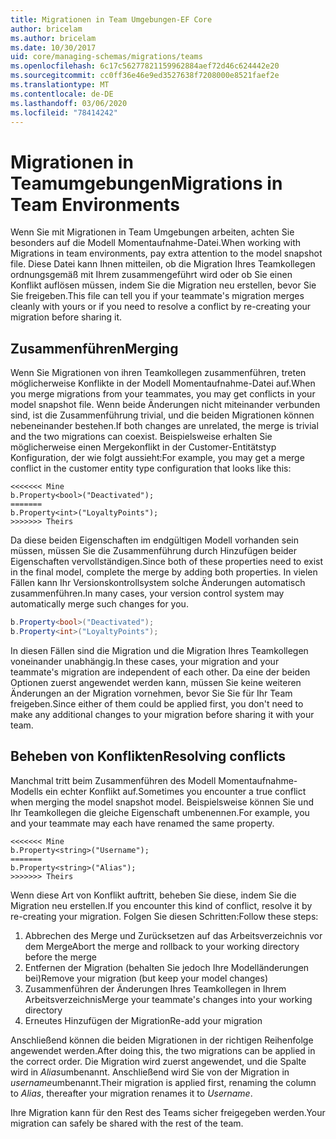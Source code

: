 ```yaml
---
title: Migrationen in Team Umgebungen-EF Core
author: bricelam
ms.author: bricelam
ms.date: 10/30/2017
uid: core/managing-schemas/migrations/teams
ms.openlocfilehash: 6c17c56277821159962884aef72d46c624442e20
ms.sourcegitcommit: cc0ff36e46e9ed3527638f7208000e8521faef2e
ms.translationtype: MT
ms.contentlocale: de-DE
ms.lasthandoff: 03/06/2020
ms.locfileid: "78414242"
---
```

# <a name="migrations-in-team-environments"></a><span data-ttu-id="0509a-102">Migrationen in Teamumgebungen</span><span class="sxs-lookup"><span data-stu-id="0509a-102">Migrations in Team Environments</span></span>

<span data-ttu-id="0509a-103">Wenn Sie mit Migrationen in Team Umgebungen arbeiten, achten Sie besonders auf die Modell Momentaufnahme-Datei.</span><span class="sxs-lookup"><span data-stu-id="0509a-103">When working with Migrations in team environments, pay extra attention to the model snapshot file.</span></span> <span data-ttu-id="0509a-104">Diese Datei kann Ihnen mitteilen, ob die Migration Ihres Teamkollegen ordnungsgemäß mit Ihrem zusammengeführt wird oder ob Sie einen Konflikt auflösen müssen, indem Sie die Migration neu erstellen, bevor Sie Sie freigeben.</span><span class="sxs-lookup"><span data-stu-id="0509a-104">This file can tell you if your teammate's migration merges cleanly with yours or if you need to resolve a conflict by re-creating your migration before sharing it.</span></span>

## <a name="merging"></a><span data-ttu-id="0509a-105">Zusammenführen</span><span class="sxs-lookup"><span data-stu-id="0509a-105">Merging</span></span>

<span data-ttu-id="0509a-106">Wenn Sie Migrationen von ihren Teamkollegen zusammenführen, treten möglicherweise Konflikte in der Modell Momentaufnahme-Datei auf.</span><span class="sxs-lookup"><span data-stu-id="0509a-106">When you merge migrations from your teammates, you may get conflicts in your model snapshot file.</span></span> <span data-ttu-id="0509a-107">Wenn beide Änderungen nicht miteinander verbunden sind, ist die Zusammenführung trivial, und die beiden Migrationen können nebeneinander bestehen.</span><span class="sxs-lookup"><span data-stu-id="0509a-107">If both changes are unrelated, the merge is trivial and the two migrations can coexist.</span></span> <span data-ttu-id="0509a-108">Beispielsweise erhalten Sie möglicherweise einen Mergekonflikt in der Customer-Entitätstyp Konfiguration, der wie folgt aussieht:</span><span class="sxs-lookup"><span data-stu-id="0509a-108">For example, you may get a merge conflict in the customer entity type configuration that looks like this:</span></span>

``` output
<<<<<<< Mine
b.Property<bool>("Deactivated");
=======
b.Property<int>("LoyaltyPoints");
>>>>>>> Theirs
```

<span data-ttu-id="0509a-109">Da diese beiden Eigenschaften im endgültigen Modell vorhanden sein müssen, müssen Sie die Zusammenführung durch Hinzufügen beider Eigenschaften vervollständigen.</span><span class="sxs-lookup"><span data-stu-id="0509a-109">Since both of these properties need to exist in the final model, complete the merge by adding both properties.</span></span> <span data-ttu-id="0509a-110">In vielen Fällen kann Ihr Versionskontrollsystem solche Änderungen automatisch zusammenführen.</span><span class="sxs-lookup"><span data-stu-id="0509a-110">In many cases, your version control system may automatically merge such changes for you.</span></span>

``` csharp
b.Property<bool>("Deactivated");
b.Property<int>("LoyaltyPoints");
```

<span data-ttu-id="0509a-111">In diesen Fällen sind die Migration und die Migration Ihres Teamkollegen voneinander unabhängig.</span><span class="sxs-lookup"><span data-stu-id="0509a-111">In these cases, your migration and your teammate's migration are independent of each other.</span></span> <span data-ttu-id="0509a-112">Da eine der beiden Optionen zuerst angewendet werden kann, müssen Sie keine weiteren Änderungen an der Migration vornehmen, bevor Sie Sie für Ihr Team freigeben.</span><span class="sxs-lookup"><span data-stu-id="0509a-112">Since either of them could be applied first, you don't need to make any additional changes to your migration before sharing it with your team.</span></span>

## <a name="resolving-conflicts"></a><span data-ttu-id="0509a-113">Beheben von Konflikten</span><span class="sxs-lookup"><span data-stu-id="0509a-113">Resolving conflicts</span></span>

<span data-ttu-id="0509a-114">Manchmal tritt beim Zusammenführen des Modell Momentaufnahme-Modells ein echter Konflikt auf.</span><span class="sxs-lookup"><span data-stu-id="0509a-114">Sometimes you encounter a true conflict when merging the model snapshot model.</span></span> <span data-ttu-id="0509a-115">Beispielsweise können Sie und Ihr Teamkollegen die gleiche Eigenschaft umbenennen.</span><span class="sxs-lookup"><span data-stu-id="0509a-115">For example, you and your teammate may each have renamed the same property.</span></span>

``` output
<<<<<<< Mine
b.Property<string>("Username");
=======
b.Property<string>("Alias");
>>>>>>> Theirs
```

<span data-ttu-id="0509a-116">Wenn diese Art von Konflikt auftritt, beheben Sie diese, indem Sie die Migration neu erstellen.</span><span class="sxs-lookup"><span data-stu-id="0509a-116">If you encounter this kind of conflict, resolve it by re-creating your migration.</span></span> <span data-ttu-id="0509a-117">Folgen Sie diesen Schritten:</span><span class="sxs-lookup"><span data-stu-id="0509a-117">Follow these steps:</span></span>

1. <span data-ttu-id="0509a-118">Abbrechen des Merge und Zurücksetzen auf das Arbeitsverzeichnis vor dem Merge</span><span class="sxs-lookup"><span data-stu-id="0509a-118">Abort the merge and rollback to your working directory before the merge</span></span>
2. <span data-ttu-id="0509a-119">Entfernen der Migration (behalten Sie jedoch Ihre Modelländerungen bei)</span><span class="sxs-lookup"><span data-stu-id="0509a-119">Remove your migration (but keep your model changes)</span></span>
3. <span data-ttu-id="0509a-120">Zusammenführen der Änderungen Ihres Teamkollegen in Ihrem Arbeitsverzeichnis</span><span class="sxs-lookup"><span data-stu-id="0509a-120">Merge your teammate's changes into your working directory</span></span>
4. <span data-ttu-id="0509a-121">Erneutes Hinzufügen der Migration</span><span class="sxs-lookup"><span data-stu-id="0509a-121">Re-add your migration</span></span>

<span data-ttu-id="0509a-122">Anschließend können die beiden Migrationen in der richtigen Reihenfolge angewendet werden.</span><span class="sxs-lookup"><span data-stu-id="0509a-122">After doing this, the two migrations can be applied in the correct order.</span></span> <span data-ttu-id="0509a-123">Die Migration wird zuerst angewendet, und die Spalte wird in *Alias*umbenannt. Anschließend wird Sie von der Migration in *username*umbenannt.</span><span class="sxs-lookup"><span data-stu-id="0509a-123">Their migration is applied first, renaming the column to *Alias*, thereafter your migration renames it to *Username*.</span></span>

<span data-ttu-id="0509a-124">Ihre Migration kann für den Rest des Teams sicher freigegeben werden.</span><span class="sxs-lookup"><span data-stu-id="0509a-124">Your migration can safely be shared with the rest of the team.</span></span>
